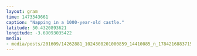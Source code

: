 ```yaml
---
layout: gram
time: 1473343661
caption: "Napping in a 1000-year-old castle."
latitude: 50.4320893621
longitude: -3.69093035422
media:
- media/posts/201609/14262881_1024308201000859_14410085_n_17842168837156531.jpg
---
```

